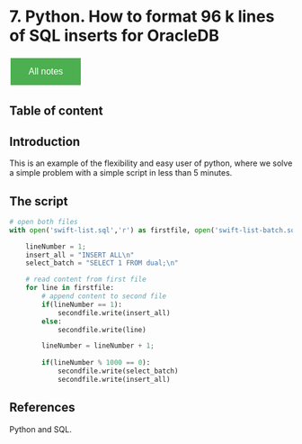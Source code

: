 # 7. Python. How to format 96 k lines of SQL inserts for OracleDB

<style>
  .back-button {
    background-color: #4CAF50; /* Green */
    border: none;
    color: white;
    padding: 15px 32px;
    text-align: center;
    text-decoration: none;
    display: inline-block;
    font-size: 16px;
    margin: 4px 2px;
    cursor: pointer;
  }
</style>

<button class="back-button" onclick="window.location.href='https://matiaspakua.github.io/tech.notes.io'">All notes</button>

## Table of content

## Introduction
This is an example of the flexibility and easy user of python, where we solve a simple problem with a simple script in less than 5 minutes.


## The script
```python
# open both files
with open('swift-list.sql','r') as firstfile, open('swift-list-batch.sql','a') as secondfile:

    lineNumber = 1;
    insert_all = "INSERT ALL\n"
    select_batch = "SELECT 1 FROM dual;\n"

    # read content from first file
    for line in firstfile:
        # append content to second file
        if(lineNumber == 1):
            secondfile.write(insert_all)
        else:
            secondfile.write(line)

        lineNumber = lineNumber + 1;
        
        if(lineNumber % 1000 == 0):
            secondfile.write(select_batch)
            secondfile.write(insert_all)
```



## References

Python and SQL.